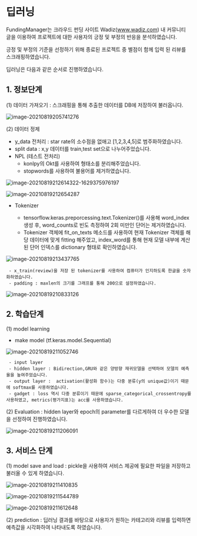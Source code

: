 # 딥러닝

FundingManager는 크라우드 펀딩 사이트 Wadiz(www.wadiz.com) 내 커뮤니티 글을 이용하여 프로젝트에 대한 사용자의 긍정 및 부정의 반응을 분석하였습니다.

긍정 및 부정의 기준을 선정하기 위해 종료된 프로젝트 중 별점이 함께 입력 된 리뷰를 스크래핑하였습니다.

딥러닝은 다음과 같은 순서로 진행하였습니다.

## 1. 정보단계

   (1) 데이터 가져오기 : 스크래핑을 통해 추출한 데이터를 DB에 저장하여 불러옵니다.

![image-20210819205741276](https://user-images.githubusercontent.com/85269812/130071938-2cd6c5ae-f8a8-48ca-802a-25bd2d5bc3e0.png)

   (2) 데이터 정제

   - y_data 전처리 : star rate의 소수점을 없애고 [1,2,3,4,5]로 범주화하였습니다.
   - split data : x,y 데이터를 train,test set으로 나누어주었습니다.
   - NPL (테스트 전처리)
     - konlpy의 Okt를 사용하여 형태소를 분리해주었습니다.
     - stopwords를 사용하여 불용어를 제거하였습니다.

![image-20210819212614322-1629375976197](https://user-images.githubusercontent.com/85269812/130071926-5b473d4b-0c35-471d-9235-a05ce0a2a748.png)

![image-20210819212654287](https://user-images.githubusercontent.com/85269812/130071927-d2d0c196-375e-4bda-878a-81c20cec30eb.png)

   - Tokenizer

     - tensorflow.keras.preporcessing.text.Tokenizer()를 사용해 word_index 생성 후, word_counts로 빈도 측정하여 2회 미만인 단어는 제거하였습니다.
     - Tokenizer 객체에 fit_on_texts 메소드를 사용하여 현재 Tokenizer 객체를 해당 데이터에 맞게 fitting 해주었고, index_word를 통해 현재 모델 내부에 계산된 단어 인덱스를 dictionary 형태로 확인하였습니다.

![image-20210819213437765](https://user-images.githubusercontent.com/85269812/130071934-2c175ba1-7ba9-4a2f-b4c9-61e6572a2ea5.png)

     - x_train(review)을 저장 된 tokenizer를 사용하여 컴퓨터가 인지하도록 한글을 숫자화하였습니다.
     - padding : maxlen의 크기를 그래프를 통해 200으로 설정하였습니다.

![image-20210819210833126](https://user-images.githubusercontent.com/85269812/130071898-9bd17024-1015-4b88-ac9d-5fd22effff6e.png)

## 2. 학습단계

   (1) model learning

   - make model (tf.keras.model.Sequential)

![image-20210819211052746](https://user-images.githubusercontent.com/85269812/130071901-11db9ae0-be31-46b6-be56-749b1b2f23b4.png)

     - input layer
     - hidden layer : Bidirection,GRU와 같은 양방향 재귀모델을 선택하여 모델의 예측율을 높여주었습니다.
     - output layer :  activation(활성화 함수)는 다중 분류(y의 unique값)이기 때문에 softmax를 사용하였습니다.
     - gadget : loss 역시 다중 분류이기 때문에 sparse_categorical_crossentropy를 사용하였고, metrics(평가지표)는 acc를 사용하였습니다.

   (2) Evaluation : hidden layer와 epoch의 parameter를 다르게하여 더 우수한 모델을 선정하여 진행하였습니다.

![image-20210819211206091](https://user-images.githubusercontent.com/85269812/130071905-6ae8a20f-5909-4f2f-90d8-67392f1ddd33.png)

## 3. 서비스 단계

   (1) model save and load : pickle을 사용하여 서비스 제공에 필요한 파일을 저장하고 불러올 수 있게  하였습니다.

![image-20210819211410835](https://user-images.githubusercontent.com/85269812/130071909-ebc36450-cfe4-4a71-bb7e-0ca9ecc3bf33.png)

![image-20210819211544789](https://user-images.githubusercontent.com/85269812/130071915-b46f3fe6-5db7-4a45-bf84-d1f3a080dd74.png)

![image-20210819211612648](https://user-images.githubusercontent.com/85269812/130071920-7e40e954-275c-4743-9d72-5cb54935368e.png)

   (2) prediction : 딥러닝 결과를 바탕으로 사용자가 원하는 카테고리와 리뷰를 입력하면 예측값을 시각화하여 나타내도록 하였습니다.
